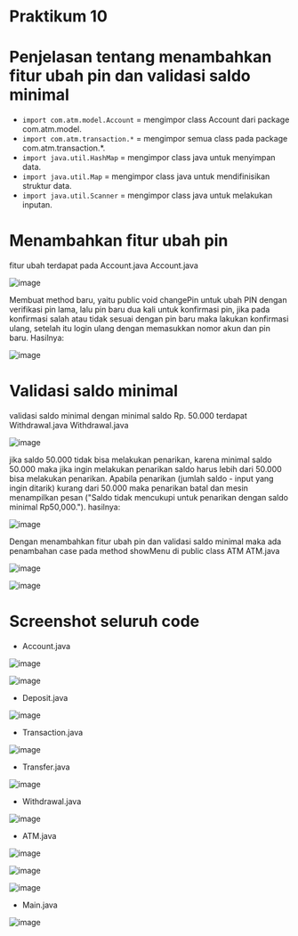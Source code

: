 
# Praktikum 10 


# Penjelasan tentang menambahkan fitur ubah pin dan validasi saldo minimal  


- `import com.atm.model.Account` = mengimpor class Account dari package com.atm.model.
- `import com.atm.transaction.*` = mengimpor semua class pada package com.atm.transaction.*.
- `import java.util.HashMap` = mengimpor class java untuk menyimpan data.
- `import java.util.Map` = mengimpor class java untuk mendifinisikan struktur data. 
- `import java.util.Scanner` = mengimpor class java untuk melakukan inputan.

# Menambahkan fitur ubah pin
fitur ubah terdapat pada Account.java
Account.java

![image](https://github.com/user-attachments/assets/c08222ec-c0fe-4465-b7d9-cb1ecd0b7d46)

Membuat method baru, yaitu public void changePin untuk ubah PIN dengan verifikasi pin lama, lalu pin baru dua kali untuk konfirmasi pin, 
jika pada konfirmasi salah atau tidak sesuai dengan pin baru maka lakukan konfirmasi ulang, setelah itu login ulang dengan memasukkan nomor akun dan pin baru.
Hasilnya:

![image](https://github.com/user-attachments/assets/6de2203d-4a4d-4ada-8020-a9a68cf38ca1)

# Validasi saldo minimal
validasi saldo minimal dengan minimal saldo Rp. 50.000 terdapat Withdrawal.java
Withdrawal.java

![image](https://github.com/user-attachments/assets/4686fb78-ae9b-4866-a2e2-c5d224d25007)

jika saldo 50.000 tidak bisa melakukan penarikan, karena minimal saldo 50.000 maka jika ingin melakukan penarikan saldo 
harus lebih dari 50.000 bisa melakukan penarikan. Apabila penarikan (jumlah saldo - input yang ingin ditarik) kurang dari 50.000
maka penarikan batal dan mesin menampilkan pesan ("Saldo tidak mencukupi untuk penarikan dengan saldo minimal Rp50,000.").
hasilnya: 

![image](https://github.com/user-attachments/assets/354e699f-7e40-4e92-94e5-c5d0a98de7ae)

Dengan menambahkan fitur ubah pin dan validasi saldo minimal maka ada penambahan case pada method showMenu di public class ATM
ATM.java

![image](https://github.com/user-attachments/assets/04c59d3e-a5fb-4e44-8ec2-344d5baac538)

![image](https://github.com/user-attachments/assets/bd5af902-5e25-48f7-87dc-96ff452c3d47)


# Screenshot seluruh code
- Account.java

![image](https://github.com/user-attachments/assets/8bea0060-8a1d-4a56-ae8e-d83823e7e60a)

![image](https://github.com/user-attachments/assets/c08222ec-c0fe-4465-b7d9-cb1ecd0b7d46)


- Deposit.java

![image](https://github.com/user-attachments/assets/9806f984-260f-4184-b6b8-678766e4b554)


- Transaction.java

![image](https://github.com/user-attachments/assets/f1fe0272-09f5-4ea2-b00a-b841f208c6f8)



- Transfer.java

![image](https://github.com/user-attachments/assets/f86a89ec-d9ad-4879-a708-fe91079994a0)


- Withdrawal.java

![image](https://github.com/user-attachments/assets/12e49834-9c3f-4be8-aebb-a4b81acefd00)


- ATM.java

![image](https://github.com/user-attachments/assets/2b4f6c2f-3777-4635-9350-b01152de39ff)

![image](https://github.com/user-attachments/assets/04c59d3e-a5fb-4e44-8ec2-344d5baac538)

![image](https://github.com/user-attachments/assets/bd5af902-5e25-48f7-87dc-96ff452c3d47)


- Main.java

![image](https://github.com/user-attachments/assets/8fb46003-3b89-4537-a5fe-e3520a8f614e)
